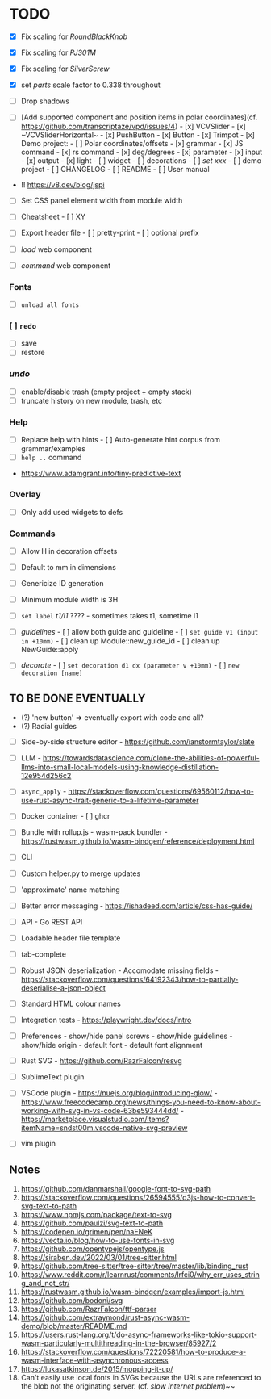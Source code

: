 # TODO

- [x] Fix scaling for _RoundBlackKnob_
- [x] Fix scaling for _PJ301M_
- [x] Fix scaling for _SilverScrew_
- [x] set _parts_ scale factor to 0.338 throughout
- [ ] Drop shadows

- [ ] [Add supported component and position items in polar coordinates](cf. https://github.com/transcriptaze/vpd/issues/4)
      - [x] VCVSlider
      - [x] ~VCVSliderHorizontal~
      - [x] PushButton
      - [x] Button
      - [x] Trimpot
      - [x] Demo project:
      - [ ] Polar coordinates/offsets
            - [x] grammar
            - [x] JS command
            - [x] rs command
            - [x] deg/degrees
            - [x] parameter
            - [x] input
            - [x] output
            - [x] light
            - [ ] widget
            - [ ] decorations
            - [ ] _set xxx_
            - [ ] demo project
      - [ ] CHANGELOG
      - [ ] README
      - [ ] User manual

- !! https://v8.dev/blog/jspi
- [ ] Set CSS panel element width from module width
- [ ] Cheatsheet
      - [ ] XY

- [ ] Export header file
      - [ ] pretty-print
      - [ ] optional prefix

- [ ] _load_ web component
- [ ] _command_ web component

### Fonts
   - [ ] `unload all fonts`

### [ ] `redo`
   - [ ] save
   - [ ] restore

### _undo_
   - [ ] enable/disable trash (empty project + empty stack)
   - [ ] truncate history on new module, trash, etc

### Help
- [ ] Replace help with hints
      - [ ] Auto-generate hint corpus from grammar/examples
- [ ] `help ..` command
- https://www.adamgrant.info/tiny-predictive-text

### Overlay
- [ ] Only add used widgets to defs

### Commands
- [ ] Allow H in decoration offsets
- [ ] Default to mm in dimensions
- [ ] Genericize ID generation
- [ ] Minimum module width is 3H
- [ ] `set label` _t1/l1_ ????
      - sometimes takes t1, sometime l1

- [ ] _guidelines_
      - [ ] allow both guide and guideline
      - [ ] `set guide v1 (input in +10mm)`
      - [ ] clean up Module::new_guide_id
      - [ ] clean up NewGuide::apply

- [ ] _decorate_
      - [ ] `set decoration d1 dx (parameter v +10mm)`
      - [ ] `new decoration [name]`


## TO BE DONE EVENTUALLY
- (?) 'new button' => eventually export with code and all?
- (?) Radial guides

- [ ] Side-by-side structure editor
      - https://github.com/ianstormtaylor/slate

- [ ] LLM
      - https://towardsdatascience.com/clone-the-abilities-of-powerful-llms-into-small-local-models-using-knowledge-distillation-12e954d256c2

- [ ] `async_apply`
      - https://stackoverflow.com/questions/69560112/how-to-use-rust-async-trait-generic-to-a-lifetime-parameter

- [ ] Docker container
      - [ ] ghcr

- [ ] Bundle with rollup.js
      - wasm-pack bundler
      - https://rustwasm.github.io/wasm-bindgen/reference/deployment.html

- [ ] CLI
- [ ] Custom helper.py to merge updates
- [ ] 'approximate' name matching
- [ ] Better error messaging
      - https://ishadeed.com/article/css-has-guide/

- [ ] API
      - Go REST API

- [ ] Loadable header file template
- [ ] tab-complete
- [ ] Robust JSON deserialization 
      - Accomodate missing fields
      - https://stackoverflow.com/questions/64192343/how-to-partially-deserialise-a-json-object

- [ ] Standard HTML colour names
- [ ] Integration tests
      - https://playwright.dev/docs/intro

- [ ] Preferences
      - show/hide panel screws
      - show/hide guidelines
      - show/hide origin
      - default font
      - default font alignment

- [ ] Rust SVG
      - https://github.com/RazrFalcon/resvg
      

- [ ] SublimeText plugin
- [ ] VSCode plugin
      - https://nuejs.org/blog/introducing-glow/
      - https://www.freecodecamp.org/news/things-you-need-to-know-about-working-with-svg-in-vs-code-63be593444dd/
      - https://marketplace.visualstudio.com/items?itemName=sndst00m.vscode-native-svg-preview
- [ ] vim plugin


## Notes

1.  https://github.com/danmarshall/google-font-to-svg-path
2.  https://stackoverflow.com/questions/26594555/d3js-how-to-convert-svg-text-to-path
3.  https://www.npmjs.com/package/text-to-svg
4.  https://github.com/paulzi/svg-text-to-path
5.  https://codepen.io/grimen/pen/naENeK
6.  https://vecta.io/blog/how-to-use-fonts-in-svg
7.  https://github.com/opentypejs/opentype.js
8.  https://siraben.dev/2022/03/01/tree-sitter.html
9.  https://github.com/tree-sitter/tree-sitter/tree/master/lib/binding_rust
10. https://www.reddit.com/r/learnrust/comments/lrfci0/why_err_uses_string_and_not_str/
11. https://rustwasm.github.io/wasm-bindgen/examples/import-js.html
12. https://github.com/bodoni/svg
13. https://github.com/RazrFalcon/ttf-parser
14. https://github.com/extraymond/rust-async-wasm-demo/blob/master/README.md
15. https://users.rust-lang.org/t/do-async-frameworks-like-tokio-support-wasm-particularly-multithreading-in-the-browser/85927/2
16. https://stackoverflow.com/questions/72220581/how-to-produce-a-wasm-interface-with-asynchronous-access
17. https://lukasatkinson.de/2015/mopping-it-up/
18. Can't easily use local fonts in SVGs because the URLs are referenced to the blob not the originating server.
    (cf. _slow Internet problem_)~~

